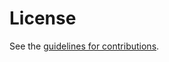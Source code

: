 # License

See the
[guidelines for contributions](https://github.com/bifurcation/mls-pq/blob/main/CONTRIBUTING.md).

